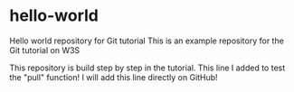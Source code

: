 # hello-world
Hello world repository for Git tutorial
This is an example repository for the Git tutorial on W3S

This repository is build step by step in the tutorial.
This line I added to test the "pull" function!
I will add this line directly on GitHub!
